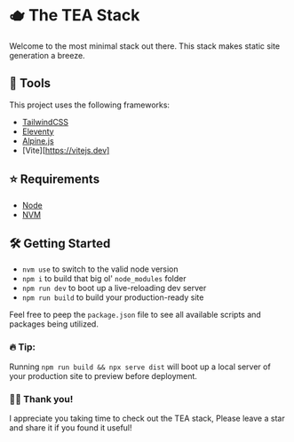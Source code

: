 # 🫖 The TEA Stack

Welcome to the most minimal stack out there. This stack makes static site generation a breeze.

## 🧰 Tools

This project uses the following frameworks:

- [TailwindCSS](https://tailwindcss.com/)
- [Eleventy](https://www.11ty.dev/)
- [Alpine.js](https://alpinejs.dev/)
- [Vite][https://vitejs.dev]

## ⭐️ Requirements

- [Node](https://nodejs.org/en/)
- [NVM](https://github.com/nvm-sh/nvm)

## 🛠 Getting Started

- `nvm use` to switch to the valid node version
- `npm i` to build that big ol' `node_modules` folder
- `npm run dev` to boot up a live-reloading dev server
- `npm run build` to build your production-ready site

Feel free to peep the `package.json` file to see all available scripts and packages being utilized.

### 🔥 Tip:

Running `npm run build && npx serve dist` will boot up a local server of your production site to preview before deployment.

### 👋🏻 Thank you!

I appreciate you taking time to check out the TEA stack, Please leave a star and share it if you found it useful!

